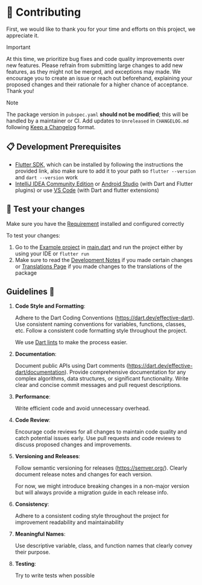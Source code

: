 # 🌱 Contributing

First, we would like to thank you for your time and efforts on this project, we appreciate it.

> [!IMPORTANT]
> At this time, we prioritize bug fixes and code quality improvements over new features. 
> Please refrain from submitting large changes to add new features, as they might
> not be merged, and exceptions may made.
> We encourage you to create an issue or reach out beforehand, 
> explaining your proposed changes and their rationale for a higher chance of acceptance. Thank you!

> [!NOTE]
> The package version in `pubspec.yaml` **should not be modified**; this will be handled by a maintainer or CI.
> Add updates to `Unreleased` in `CHANGELOG.md` following [Keep a Changelog](https://keepachangelog.com/en/1.1.0/) format.

## 📋 Development Prerequisites

- [Flutter SDK](https://docs.flutter.dev/get-started/install), which can be installed by following the instructions the
  provided link, also make sure to add it to your path so `flutter --version` and `dart --version` work
- [IntelliJ IDEA Community Edition](https://www.jetbrains.com/idea/download/)
  or [Android Studio](https://developer.android.com/studio) (with Dart and Flutter plugins) or
  use [VS Code](https://code.visualstudio.com/) (with Dart and flutter extensions)

## 🧪 Test your changes

Make sure you have the [Requirement](#-development-prerequisites) installed and configured correctly

To test your changes:

1. Go to the [Example project](./example/) in [main.dart](./example/lib/main.dart) and run the project either by using
   your IDE or `flutter run`
2. Make sure to read the [Development Notes](#development-notes) if you made certain changes
   or [Translations Page](./doc/translation.md) if you made changes to the translations of the package

## Guidelines 📝

1. **Code Style and Formatting**:

   Adhere to the Dart Coding Conventions (https://dart.dev/effective-dart).
   Use consistent naming conventions for variables, functions, classes, etc.
   Follow a consistent code formatting style throughout the project.

   We use [Dart lints](https://dart.dev/tools/linter-rules) to make the process easier.

2. **Documentation**:

   Document public APIs using Dart comments (https://dart.dev/effective-dart/documentation).
   Provide comprehensive documentation for any complex algorithms, data structures, or significant functionality.
   Write clear and concise commit messages and pull request descriptions.

3. **Performance**:

   Write efficient code and avoid unnecessary overhead.

5. **Code Review**:

   Encourage code reviews for all changes to maintain code quality and catch potential issues early.
   Use pull requests and code reviews to discuss proposed changes and improvements.

6. **Versioning and Releases**:

   Follow semantic versioning for releases (https://semver.org/).
   Clearly document release notes and changes for each version.

   For now, we might introduce breaking changes in a non-major version but will always provide a migration
   guide in each release info.

7. **Consistency**:

   Adhere to a consistent coding style throughout the project for improvement readability and maintainability

8. **Meaningful Names**:

   Use descriptive variable, class, and function names that clearly convey their purpose.

9. **Testing**:

   Try to write tests when possible

